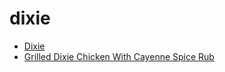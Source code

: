 # dixie

 * [Dixie](index/d/dixie-200504.json)
 * [Grilled Dixie Chicken With Cayenne Spice Rub](index/g/grilled-dixie-chicken-with-cayenne-spice-rub-108307.json)
